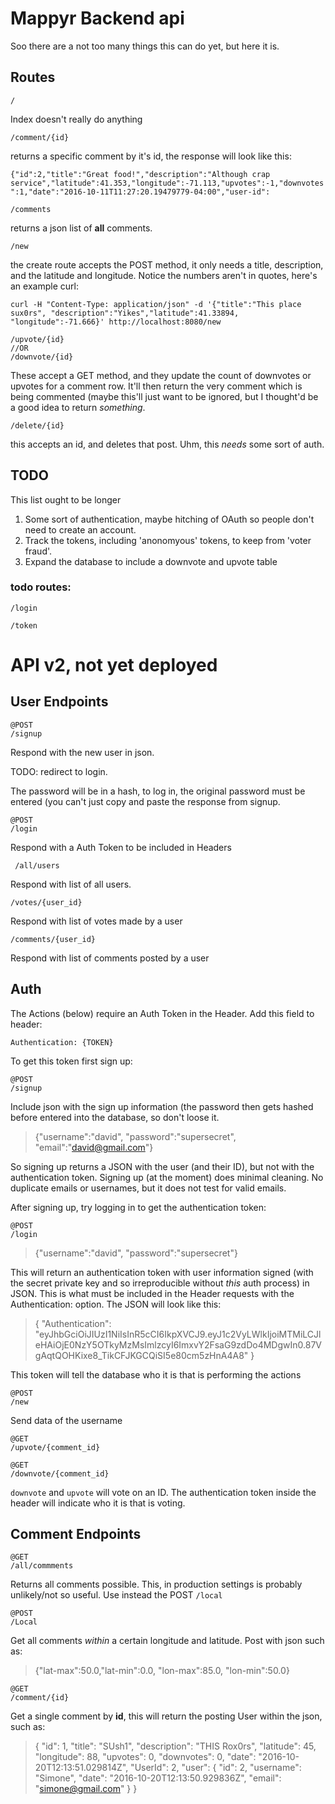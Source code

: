 # Mappyr Backend api

Soo there are a not too many things this can do yet, but here it is.

## Routes

    /

Index doesn't really do anything

    /comment/{id}

returns a specific comment by it's id, the response will look like this:

`{"id":2,"title":"Great food!","description":"Although crap service","latitude":41.353,"longitude":-71.113,"upvotes":-1,"downvotes":1,"date":"2016-10-11T11:27:20.19479779-04:00","user-id":`

    /comments

returns a json list of **all** comments.

    /new

the create route accepts the POST method, it only needs a title, description, and the latitude and longitude. Notice the numbers aren't in quotes, here's an example curl:

`curl -H "Content-Type: application/json" -d '{"title":"This place sux0rs", "description":"Yikes","latitude":41.33894, "longitude":-71.666}' http://localhost:8080/new `

    /upvote/{id}
    //OR
    /downvote/{id}

These accept a GET method, and they update the count of downvotes or upvotes for a comment row. It'll then return the very comment which is being commented (maybe this'll just want to be ignored, but I thought'd be a good idea to return *something*.


    /delete/{id}

this accepts an id, and deletes that post. Uhm, this *needs* some sort of auth.

## TODO

This list ought to be longer

1. Some sort of authentication, maybe hitching of OAuth so people don't need to create an account.
2. Track the tokens, including 'anonomyous' tokens, to keep from 'voter fraud'.
3. Expand the database to include a downvote and upvote table

### todo routes:


    /login

    /token





# API v2, not yet deployed

## User Endpoints

    @POST
    /signup

Respond with the new user in json.

TODO: redirect to login.

The password will be in a hash, to log in, the original password must be entered (you can't just copy and paste the response from signup.

    @POST
    /login

Respond with a Auth Token to be included in Headers

     /all/users

Respond with list of all users.

    /votes/{user_id}

Respond with list of votes made by a user

    /comments/{user_id}

Respond with list of comments posted by a user

## Auth

The Actions (below) require an Auth Token in the Header. Add this field to header:

    Authentication: {TOKEN}

To get this token first sign up:

    @POST
    /signup

Include json with the sign up information (the password then gets hashed before entered into the database, so don't loose it.
>{"username":"david", "password":"supersecret", "email":"david@gmail.com"}

So signing up returns a JSON with the user (and their ID), but not with the authentication token. Signing up (at the moment) does minimal cleaning. No duplicate emails or usernames, but it does not test for valid emails.

After signing up, try logging in to get the authentication token:

    @POST
    /login

> {"username":"david", "password":"supersecret"}

This will return an authentication token with user information signed (with the secret private key and so irreproducible without *this* auth process) in JSON. This is what must be included in the Header requests with the Authentication: option. The JSON will look like this:

> {
>    "Authentication": "eyJhbGciOiJIUzI1NiIsInR5cCI6IkpXVCJ9.eyJ1c2VyLWlkIjoiMTMiLCJleHAiOjE0NzY5OTkyMzMsImlzcyI6ImxvY2FsaG9zdDo4MDgwIn0.87VgAqtQOHKixe8_TikCFJKGCQiSI5e80cm5zHnA4A8"
>}

This token will tell the database who it is that is performing the actions

    @POST
    /new

Send data of the username

    @GET
    /upvote/{comment_id}

    @GET
    /downvote/{comment_id}

`downvote` and `upvote` will vote on an ID. The authentication token inside the header will indicate who it is that is voting.

## Comment Endpoints

    @GET
    /all/commments

Returns all comments possible. This, in production settings is probably unlikely/not so useful. Use instead the POST `/local`

    @POST
    /Local

Get all comments *within* a certain longitude and latitude. Post with json such as:

> {"lat-max":50.0,"lat-min":0.0, "lon-max":85.0, "lon-min":50.0}

    @GET
    /comment/{id}

Get a single comment by **id**, this will return the posting User within the json, such as:


> {
>	"id": 1,
>	"title": "SUsh1",
>	"description": "THIS Rox0rs",
>	"latitude": 45,
>	"longitude": 88,
>	"upvotes": 0,
>	"downvotes": 0,
>	"date": "2016-10-20T12:13:51.029814Z",
>	"UserId": 2,
>	"user": {
>		"id": 2,
>		"username": "Simone",
>		"date": "2016-10-20T12:13:50.929836Z",
>		"email": "simone@gmail.com"
>	}
}
